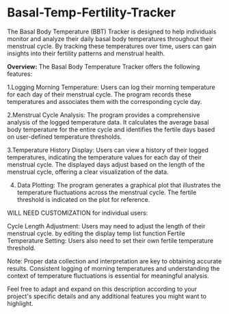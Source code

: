 # Basal-Temp-Fertility-Tracker
The Basal Body Temperature (BBT) Tracker is designed to help individuals monitor and analyze their daily basal body temperatures throughout their menstrual cycle. By tracking these temperatures over time, users can gain insights into their fertility patterns and menstrual health.

**Overview:**
The Basal Body Temperature Tracker offers the following features:

1.Logging Morning Temperature: Users can log their morning temperature for each day of their menstrual cycle. The program records these temperatures and associates them with the corresponding cycle day.

2.Menstrual Cycle Analysis: The program provides a comprehensive analysis of the logged temperature data. It calculates the average basal body temperature for the entire cycle and identifies the fertile days based on user-defined temperature thresholds.

3.Temperature History Display: Users can view a history of their logged temperatures, indicating the temperature values for each day of their menstrual cycle. The displayed days adjust based on the length of the menstrual cycle, offering a clear visualization of the data.

4. Data Plotting: The program generates a graphical plot that illustrates the temperature fluctuations across the menstrual cycle. The fertile threshold is indicated on the plot for reference.

WILL NEED CUSTOMIZATION for individual users:

Cycle Length Adjustment: Users may need to adjust the length of their menstrual cycle. by editing the display temp list function
Fertile Temperature Setting: Users also need to set their own fertile temperature threshold.

Note: Proper data collection and interpretation are key to obtaining accurate results. Consistent logging of morning temperatures and understanding the context of temperature fluctuations is essential for meaningful analysis.

Feel free to adapt and expand on this description according to your project's specific details and any additional features you might want to highlight.
